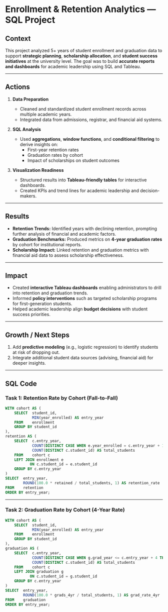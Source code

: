 
# Enrollment & Retention Analytics — SQL Project

## Context
This project analyzed 5+ years of student enrollment and graduation data to support **strategic planning**, **scholarship allocation**, and **student success initiatives** at the university level. 
The goal was to build **accurate reports and dashboards** for academic leadership using SQL and Tableau.

---

## Actions
1. **Data Preparation**  
   - Cleaned and standardized student enrollment records across multiple academic years.  
   - Integrated data from admissions, registrar, and financial aid systems.

2. **SQL Analysis**  
   - Used **aggregations**, **window functions**, and **conditional filtering** to derive insights on:  
     - First-year retention rates  
     - Graduation rates by cohort  
     - Impact of scholarships on student outcomes  

3. **Visualization Readiness**  
   - Structured results into **Tableau-friendly tables** for interactive dashboards.  
   - Created KPIs and trend lines for academic leadership and decision-makers.

---

## Results
- **Retention Trends:** Identified years with declining retention, prompting further analysis of financial and academic factors.  
- **Graduation Benchmarks:** Produced metrics on **4-year graduation rates** by cohort for institutional reports.  
- **Scholarship Impact:** Linked retention and graduation metrics with financial aid data to assess scholarship effectiveness.

---

## Impact
- Created **interactive Tableau dashboards** enabling administrators to drill into retention and graduation trends.  
- Informed **policy interventions** such as targeted scholarship programs for first-generation students.  
- Helped academic leadership align **budget decisions** with student success priorities.

---

## Growth / Next Steps
1. Add **predictive modeling** (e.g., logistic regression) to identify students at risk of dropping out.   
2. Integrate additional student data sources (advising, financial aid) for deeper insights.

---

## SQL Code

### Task 1: Retention Rate by Cohort (Fall-to-Fall)
```sql
WITH cohort AS (
    SELECT  student_id,
            MIN(year_enrolled) AS entry_year
    FROM    enrollment
    GROUP BY student_id
),
retention AS (
    SELECT  c.entry_year,
            COUNT(DISTINCT CASE WHEN e.year_enrolled = c.entry_year + 1 THEN e.student_id END) AS retained,
            COUNT(DISTINCT c.student_id) AS total_students
    FROM    cohort c
    LEFT JOIN enrollment e
           ON c.student_id = e.student_id
    GROUP BY c.entry_year
)
SELECT  entry_year,
        ROUND(100.0 * retained / total_students, 1) AS retention_rate
FROM    retention
ORDER BY entry_year;
```

---

### Task 2: Graduation Rate by Cohort (4-Year Rate)
```sql
WITH cohort AS (
    SELECT  student_id,
            MIN(year_enrolled) AS entry_year
    FROM    enrollment
    GROUP BY student_id
),
graduation AS (
    SELECT  c.entry_year,
            COUNT(DISTINCT CASE WHEN g.grad_year <= c.entry_year + 4 THEN g.student_id END) AS grads_4yr,
            COUNT(DISTINCT c.student_id) AS total_students
    FROM    cohort c
    LEFT JOIN graduation g
           ON c.student_id = g.student_id
    GROUP BY c.entry_year
)
SELECT  entry_year,
        ROUND(100.0 * grads_4yr / total_students, 1) AS grad_rate_4yr
FROM    graduation
ORDER BY entry_year;
```
